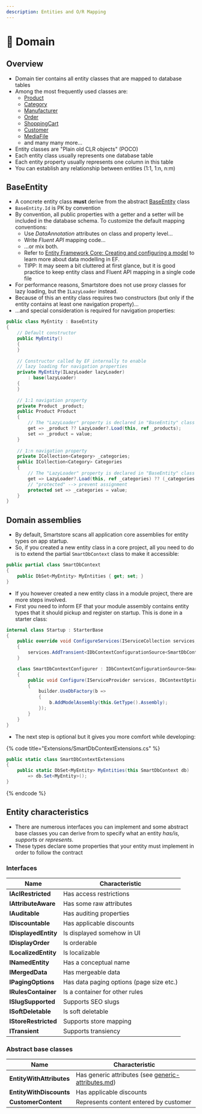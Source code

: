 ```yaml
---
description: Entities and O/R Mapping
---
```


# 🥚 Domain

## Overview

* Domain tier contains all entity classes that are mapped to database tables
* Among the most frequently used classes are:
  * [Product](https://github.com/smartstore/Smartstore/blob/main/src/Smartstore.Core/Catalog/Products/Domain/Product.cs)
  * [Category](https://github.com/smartstore/Smartstore/blob/main/src/Smartstore.Core/Catalog/Categories/Domain/Category.cs)
  * [Manufacturer](https://github.com/smartstore/Smartstore/blob/main/src/Smartstore.Core/Catalog/Brands/Domain/Manufacturer.cs)
  * [Order](https://github.com/smartstore/Smartstore/blob/main/src/Smartstore.Core/Checkout/Orders/Domain/Order.cs)
  * [ShoppingCart](https://github.com/smartstore/Smartstore/blob/main/src/Smartstore.Core/Checkout/Cart/Domain/ShoppingCart.cs)
  * [Customer](https://github.com/smartstore/Smartstore/blob/main/src/Smartstore.Core/Platform/Identity/Domain/Customer.cs)
  * [MediaFile](https://github.com/smartstore/Smartstore/blob/main/src/Smartstore.Core/Content/Media/Domain/MediaFile.cs)
  * and many many more...
* Entity classes are "Plain old CLR objects" (POCO)
* Each entity class usually represents one database table
* Each entity property usually represents one column in this table
* You can establish any relationship between entities (1:1, 1:n, n:m)

## BaseEntity

* A concrete entity class **must** derive from the abstract [BaseEntity](https://github.com/smartstore/Smartstore/blob/main/src/Smartstore/Domain/BaseEntity.cs) class
* `BaseEntity.Id` is PK by convention
* By convention, all public properties with a getter and a setter will be included in the database schema. To customize the default mapping conventions:
  * Use _DataAnnotation_ attributes on class and property level...
  * Write _Fluent API_ mapping code...
  * ...or mix both.
  * Refer to [Entity Framework Core: Creating and configuring a model](https://learn.microsoft.com/en-us/ef/core/modeling/) to learn more about data modelling in EF.
  * TIPP: It may seem a bit cluttered at first glance, but it is good practice to keep entity class and Fluent API mapping in a single code file
* For performance reasons, Smartstore does not use proxy classes for lazy loading, but the `ILazyLoader` instead.
* Because of this an entity class requires two constructors (but only if the entity contains at least one navigation property)...
* ...and special consideration is required for navigation properties:

```csharp
public class MyEntity : BaseEntity 
{
    // Default constructor
    public MyEntity()
    {
    }
    
    // Constructor called by EF internally to enable 
    // lazy loading for navigation properties
    private MyEntity(ILazyLoader lazyLoader)
        : base(lazyLoader)
    {
    }
    
    // 1:1 navigation property
    private Product _product;
    public Product Product
    {
        // The "LazyLoader" property is declared in "BaseEntity" class
        get => _product ?? LazyLoader?.Load(this, ref _products);
        set => _product = value;
    }
    
    // 1:n navigation property
    private ICollection<Category> _categories;
    public ICollection<Category> Categories
    {
        // The "LazyLoader" property is declared in "BaseEntity" class
        get => LazyLoader?.Load(this, ref _categories) ?? (_categories ??= new HashSet<Category>());
        // "protected" --> prevent assignment
        protected set => _categories = value;
    }
}
```

## Domain assemblies

* By default, Smartstore scans all application core assemblies for entity types on app startup.
* So, if you created a new entity class in a core project, all you need to do is to extend the partial `SmartDbContext` class to make it accessible:

```csharp
public partial class SmartDbContext
{
    public DbSet<MyEntity> MyEntities { get; set; }
}
```

* If you however created a new entity class in a module project, there are more steps involved.
* First you need to inform EF that your module assembly contains entity types that it should pickup and register on startup. This is done in a starter class:

```csharp
internal class Startup : StarterBase
{
    public override void ConfigureServices(IServiceCollection services, IApplicationContext appContext)
    {
        services.AddTransient<IDbContextConfigurationSource<SmartDbContext>, SmartDbContextConfigurer>();
    }

    class SmartDbContextConfigurer : IDbContextConfigurationSource<SmartDbContext>
    {
        public void Configure(IServiceProvider services, DbContextOptionsBuilder builder)
        {
            builder.UseDbFactory(b =>
            {
                b.AddModelAssembly(this.GetType().Assembly);
            });
        }
    }
}
```

* The next step is optional but it gives you more comfort while developing:

{% code title="Extensions/SmartDbContextExtensions.cs" %}
```csharp
public static class SmartDbContextExtensions
{
    public static DbSet<MyEntity> MyEntities(this SmartDbContext db)
        => db.Set<MyEntity>();
}
```
{% endcode %}

## Entity characteristics

* There are numerous interfaces you can implement and some abstract base classes you can derive from to specify what an entity _has/is, supports_ or _represents_.
* These types declare some properties that your entity must implement in order to follow the contract

### Interfaces

| Name                 | Characteristic                           |
| -------------------- | ---------------------------------------- |
| **IAclRestricted**   | Has access restrictions                  |
| **IAttributeAware**  | Has some raw attributes                  |
| **IAuditable**       | Has auditing properties                  |
| **IDiscountable**    | Has applicable discounts                 |
| **IDisplayedEntity** | Is displayed somehow in UI               |
| **IDisplayOrder**    | Is orderable                             |
| **ILocalizedEntity** | Is localizable                           |
| **INamedEntity**     | Has a conceptual name                    |
| **IMergedData**      | Has mergeable data                       |
| **IPagingOptions**   | Has data paging options (page size etc.) |
| **IRulesContainer**  | Is a container for other rules           |
| **ISlugSupported**   | Supports SEO slugs                       |
| **ISoftDeletable**   | Is soft deletable                        |
| **IStoreRestricted** | Supports store mapping                   |
| **ITransient**       | Supports transiency                      |

### Abstract base classes

| Name                     | Characteristic                                                                                              |
| ------------------------ | ----------------------------------------------------------------------------------------------------------- |
| **EntityWithAttributes** | Has generic attributes (see [generic-attributes.md](../framework/advanced/generic-attributes.md "mention")) |
| **EntityWithDiscounts**  | Has applicable discounts                                                                                    |
| **CustomerContent**      | Represents content entered by customer                                                                      |
